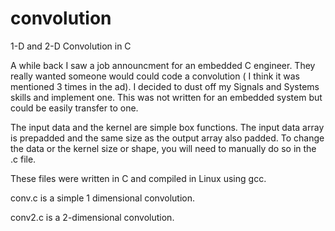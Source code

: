 # convolution
1-D and 2-D Convolution in C

A while back I saw a job announcment for an embedded C engineer. They really wanted someone would could code a convolution ( I think it was mentioned 3 times in the ad). I decided to dust off my Signals and Systems skills and implement one. This was not written for an embedded system but could be easily transfer to one. 

The input data and the kernel are simple box functions. The input data array is prepadded and the same size as the output array also padded. To change the data or the kernel size or shape, you will need to manually do so in the .c file. 

These files were written in C and compiled in Linux using gcc. 


conv.c is a simple 1 dimensional convolution. 

conv2.c is a 2-dimensional convolution. 

